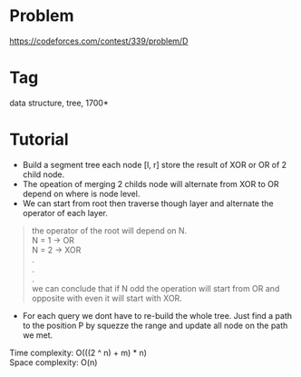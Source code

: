# Problem
https://codeforces.com/contest/339/problem/D <br>
# Tag
data structure, tree, 1700*<br>
# Tutorial
  - Build a segment tree each node [l, r] store the result of XOR or OR of 2 child node.
  - The opeation of merging 2 childs node will alternate from XOR to OR depend on where is node level.
  - We can start from root then traverse though layer and alternate the operator of each layer. <br>
  > the operator of the root will depend on N. <br>
  > N = 1 -> OR <br>
  > N = 2 -> XOR <br>
  > . <br>
  > . <br>
  > . <br>
  > we can conclude that if N odd the operation will start from OR and opposite with even it will start with XOR. <br>
  - For each query we dont have to re-build the whole tree. Just find a path to the position P by squezze the range and update all node on the path we met.

Time complexity: O(((2 ^ n) + m) * n)<br>
Space complexity: O(n)
